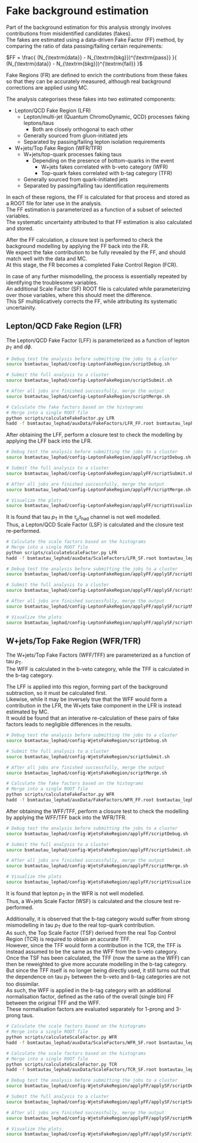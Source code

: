 Fake background estimation
==========================

Part of the background estimation for this analysis strongly involves contributions from misidentified candidates (fakes).  
The fakes are estimated using a data-driven Fake Factor (FF) method, by comparing the ratio of data passing/failing certain requirements:  

$`FF = \frac{ (N_{\textrm{data}} - N_{\textrm{bkg}})^{\textrm{pass}} }{ (N_{\textrm{data}} - N_{\textrm{bkg}})^{\textrm{fail}} }`$

Fake Regions (FR) are defined to enrich the contributions from these fakes so that they can be accurately measured, although real background corrections are applied using MC.  

The analysis categorises these fakes into two estimated components:  
- Lepton/QCD Fake Region (LFR)
  - Lepton/multi-jet (Quantum ChromoDynamic, QCD) processes faking leptons/taus
    - Both are closely orthogonal to each other
  - Generally sourced from gluon-initiated jets
  - Separated by passing/failing lepton isolation requirements
- W+jets/Top Fake Region (WFR/TFR)
  - W+jets/top-quark processes faking taus
    - Depending on the presence of bottom-quarks in the event
      - W+jets fakes correlated with b-veto category (WFR)
      - Top-quark fakes correlated with b-tag category (TFR)
  - Generally sourced from quark-initiated jets
  - Separated by passing/failing tau identification requirements

In each of these regions, the FF is calculated for that process and stored as a ROOT file for later use in the analysis.  
The FF estimation is parameterized as a function of a subset of selected variables.  
The systematic uncertainty attributed to that FF estimation is also calculated and stored.  

After the FF calculation, a closure test is performed to check the background modelling by applying the FF back into the FR.  
We expect the fake contribution to be fully revealed by the FF, and should match well with the data and MC.  
At this stage, the FR becomes a completed Fake Control Region (FCR).  

In case of any further mismodelling, the process is essentially repeated by identifying the troublesome variables.  
An additional Scale Factor (SF) ROOT file is calculated while parameterizing over those variables, where this should meet the difference.  
This SF multiplicatively corrects the FF, while attributing its systematic uncertainity.  

Lepton/QCD Fake Region (LFR)
----------------------------

The Lepton/QCD Fake Factor (LFF) is parameterized as a function of lepton $`p_{\textrm{T}}`$ and $`d\phi`$.  

```bash
# Debug test the analysis before submitting the jobs to a cluster
source bsmtautau_lephad/config-LeptonFakeRegion/scriptDebug.sh

# Submit the full analysis to a cluster
source bsmtautau_lephad/config-LeptonFakeRegion/scriptSubmit.sh

# After all jobs are finished successfully, merge the output
source bsmtautau_lephad/config-LeptonFakeRegion/scriptMerge.sh

# Calculate the fake factors based on the histograms
# Merge into a single ROOT file
python scripts/calculateFakeFactor.py LFR
hadd -f bsmtautau_lephad/auxData/FakeFactors/LFR_FF.root bsmtautau_lephad/auxData/FakeFactors/LFRAll*FF.root
```

After obtaining the LFF, perform a closure test to check the modelling by applying the LFF back into the LFR.  

```bash
# Debug test the analysis before submitting the jobs to a cluster
source bsmtautau_lephad/config-LeptonFakeRegion/applyFF/scriptDebug.sh

# Submit the full analysis to a cluster
source bsmtautau_lephad/config-LeptonFakeRegion/applyFF/scriptSubmit.sh

# After all jobs are finished successfully, merge the output
source bsmtautau_lephad/config-LeptonFakeRegion/applyFF/scriptMerge.sh

# Visualize the plots
source bsmtautau_lephad/config-LeptonFakeRegion/applyFF/scriptVisualize.sh
```

It is found that tau $`p_{\textrm{T}}`$ in the $`\tau_{\mu}\tau_{\textrm{had}}`$ channel is not well modelled.  
Thus, a Lepton/QCD Scale Factor (LSF) is calculated and the closure test re-performed.  

```bash
# Calculate the scale factors based on the histograms
# Merge into a single ROOT file
python scripts/calculateScaleFactor.py LFR
hadd -f bsmtautau_lephad/auxData/ScaleFactors/LFR_SF.root bsmtautau_lephad/auxData/ScaleFactors/LFRAll*SF.root

# Debug test the analysis before submitting the jobs to a cluster
source bsmtautau_lephad/config-LeptonFakeRegion/applyFF/applySF/scriptDebug.sh

# Submit the full analysis to a cluster
source bsmtautau_lephad/config-LeptonFakeRegion/applyFF/applySF/scriptSubmit.sh

# After all jobs are finished successfully, merge the output
source bsmtautau_lephad/config-LeptonFakeRegion/applyFF/applySF/scriptMerge.sh

# Visualize the plots
source bsmtautau_lephad/config-LeptonFakeRegion/applyFF/applySF/scriptVisualize.sh
``` 

W+jets/Top Fake Region (WFR/TFR)
--------------------------------

The W+jets/Top Fake Factors (WFF/TFF) are parameterized as a function of tau $`p_{\textrm{T}}`$.  
The WFF is calculated in the b-veto category, while the TFF is calculated in the b-tag category.  

The LFF is applied into this region, forming part of the background subtraction, so it must be calculated first.  
Likewise, while it may be inversely true that the WFF would form a contribution in the LFR, the W+jets fake component in the LFR is instead estimated by MC.  
It would be found that an interative re-calculation of these pairs of fake factors leads to negligible differences in the results.  

```bash
# Debug test the analysis before submitting the jobs to a cluster
source bsmtautau_lephad/config-WjetsFakeRegion/scriptDebug.sh

# Submit the full analysis to a cluster
source bsmtautau_lephad/config-WjetsFakeRegion/scriptSubmit.sh

# After all jobs are finished successfully, merge the output
source bsmtautau_lephad/config-WjetsFakeRegion/scriptMerge.sh

# Calculate the fake factors based on the histograms
# Merge into a single ROOT file
python scripts/calculateFakeFactor.py WFR
hadd -f bsmtautau_lephad/auxData/FakeFactors/WFR_FF.root bsmtautau_lephad/auxData/FakeFactors/WFRAll*FF.root
```

After obtaining the WFF/TFF, perform a closure test to check the modelling by applying the WFF/TFF back into the WFR/TFR.  

```bash
# Debug test the analysis before submitting the jobs to a cluster
source bsmtautau_lephad/config-WjetsFakeRegion/applyFF/scriptDebug.sh

# Submit the full analysis to a cluster
source bsmtautau_lephad/config-WjetsFakeRegion/applyFF/scriptSubmit.sh

# After all jobs are finished successfully, merge the output
source bsmtautau_lephad/config-WjetsFakeRegion/applyFF/scriptMerge.sh

# Visualize the plots
source bsmtautau_lephad/config-WjetsFakeRegion/applyFF/scriptVisualize.sh
```

It is found that lepton $`p_{\textrm{T}}`$ in the WFR is not well modelled.  
Thus, a W+jets Scale Factor (WSF) is calculated and the closure test re-performed.  

Additionally, it is observed that the b-tag category would suffer from strong mismodelling in tau $`p_{\textrm{T}}`$ due to the real top-quark contribution.  
As such, the Top Scale Factor (TSF) derived from the real Top Control Region (TCR) is required to obtain an accurate TFF.  
However, since the TFF would form a contribution in the TCR, the TFF is instead assumed to be the same as the WFF from the b-veto category.  
Once the TSF has been calculated, the TFF (now the same as the WFF) can then be reweighted to give more accurate modelling in the b-tag category.  
But since the TFF itself is no longer being directly used, it still turns out that the dependence on tau $`p_{\textrm{T}}`$ between the b-veto and b-tag categories are not too dissimilar.  
As such, the WFF is applied in the b-tag category with an additional normalisation factor, defined as the ratio of the overall (single bin) FF between the original TFF and the WFF.  
These normalisation factors are evaluated separately for 1-prong and 3-prong taus.  

```bash
# Calculate the scale factors based on the histograms
# Merge into a single ROOT file
python scripts/calculateScaleFactor.py WFR
hadd -f bsmtautau_lephad/auxData/ScaleFactors/WFR_SF.root bsmtautau_lephad/auxData/ScaleFactors/WFRAll*SF.root

# Calculate the scale factors based on the histograms
# Merge into a single ROOT file
python scripts/calculateScaleFactor.py TCR
hadd -f bsmtautau_lephad/auxData/ScaleFactors/TCR_SF.root bsmtautau_lephad/auxData/ScaleFactors/TCRAll*SF.root

# Debug test the analysis before submitting the jobs to a cluster
source bsmtautau_lephad/config-WjetsFakeRegion/applyFF/applySF/scriptDebug.sh

# Submit the full analysis to a cluster
source bsmtautau_lephad/config-WjetsFakeRegion/applyFF/applySF/scriptSubmit.sh

# After all jobs are finished successfully, merge the output
source bsmtautau_lephad/config-WjetsFakeRegion/applyFF/applySF/scriptMerge.sh

# Visualize the plots
source bsmtautau_lephad/config-WjetsFakeRegion/applyFF/applySF/scriptVisualize.sh
```
